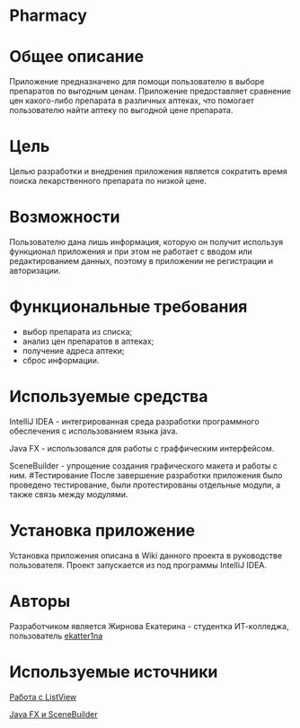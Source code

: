 # Pharmacy

# Общее описание 
Приложение предназначено для помощи пользователю в выборе препаратов по выгодным ценам. Приложение предоставляет сравнение цен какого-либо препарата в различных аптеках, что помогает пользователю найти аптеку по выгодной цене препарата.

# Цель
Целью разработки и внедрения приложения является сократить время поиска лекарственного препарата по низкой цене. 
# Возможности
Пользователю дана лишь информация, которую он получит используя функционал приложения и при этом не работает с вводом или редактированием данных, поэтому в приложении не регистрации и авторизации.

# Функциональные требования
-	выбор препарата из списка;
-	анализ цен препаратов в аптеках; 
-	получение адреса аптеки;
-	сброс информации.

# Используемые средства 
IntelliJ IDEA - интегрированная среда разработки программного обеспечения с использованием языка java.

Java FX - использовался для работы с граффическим интерфейсом.

SceneBuilder - упрощение создания графического макета и работы с ним.
#Тестирование
После завершение разработки приложения было проведено тестирование, были протестированы отдельные модули, а также связь между модулями.

# Установка приложение 
Установка приложения описана в Wiki данного проекта в руководстве пользователя. Проект запускается из под программы IntelliJ IDEA.

# Авторы
Разработчиком является Жирнова Екатерина - студентка ИТ-колледжа, пользователь [ekatter1na](https://github.com/ekatter1na)

# Используемые источники
[Работа с ListView](https://metanit.com/java/javafx/4.8.php)

[Java FX и SceneBuilder](https://habr.com/ru/post/474292/)
